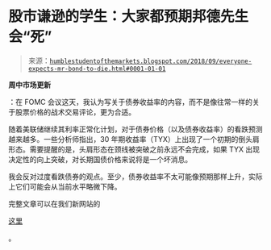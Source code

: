 <!--yml

类别：未分类

日期：2024-05-18 02:37:15

-->

# 股市谦逊的学生：大家都预期邦德先生会“死”

> 来源：[`humblestudentofthemarkets.blogspot.com/2018/09/everyone-expects-mr-bond-to-die.html#0001-01-01`](https://humblestudentofthemarkets.blogspot.com/2018/09/everyone-expects-mr-bond-to-die.html#0001-01-01)

**周中市场更新**

：在 FOMC 会议这天，我认为写关于债券收益率的内容，而不是像往常一样的关于股票价格的战术交易评论，更为合适。

随着美联储继续其利率正常化计划，对于债券价格（以及债券收益率）的看跌预测越来越多。一些分析师指出，30 年期收益率（TYX）上出现了一个初期的倒头肩形态。需要提醒的是，头肩形态在颈线被突破之前永远不会完成，如果 TYX 出现决定性的向上突破，对长期国债价格来说将是一个坏消息。

我会反对过度看跌债券的观点。至少，债券收益率不太可能像预期那样上升，实际上它们可能会从当前水平略微下降。

完整文章可以在我们新网站的

[这里](https://humblestudentofthemarkets.com/2018/09/26/everyone-expects-mr-bond-to-die/)

。
